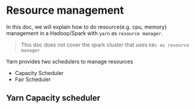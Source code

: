 # Resource management

In this doc, we will explain how to do resource(e.g. cpu, memory) management in a Hadoop/Spark with `yarn` as 
`resource manager`.

> This doc does not cover the spark cluster that uses `K8s as resource manager` 
> 

Yarn provides two schedulers to manage resources
- Capacity Scheduler
- Fair Scheduler

## Yarn Capacity scheduler